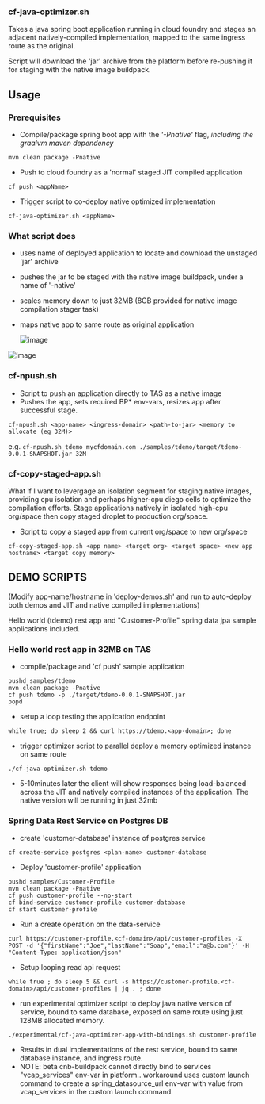 



### cf-java-optimizer.sh

Takes a java spring boot application running in cloud foundry and stages an adjacent natively-compiled implementation, mapped to the same ingress route as the original.

Script will download the 'jar' archive from the platform before re-pushing it for staging with the native image buildpack.

## Usage

### Prerequisites

- Compile/package spring boot app with the _'-Pnative'_ flag, _including the graalvm maven dependency_

`mvn clean package -Pnative`

- Push to cloud foundry as a 'normal' staged JIT compiled application

`cf push <appName>`

- Trigger script to co-deploy native optimized implementation

`cf-java-optimizer.sh <appName>`

### What script does

- uses name of deployed application to locate and download the unstaged 'jar' archive
- pushes the jar to be staged with the native image buildpack, under a name of '<appName>-native'
- scales memory down to just 32MB (8GB provided for native image compilation stager task)
- maps native app to same route as original application

  ![image](https://github.com/tfynes-pivotal/cf-java-tools/assets/6810491/f6b48bd2-3b0e-4785-b978-e46a90da96cf)

![image](https://github.com/tfynes-pivotal/cf-java-tools/assets/6810491/d50d6b29-0150-45b5-88b6-eec535fdd710)



### cf-npush.sh
- Script to push an application directly to TAS as a native image
- Pushes the app, sets required BP* env-vars, resizes app after successful stage.

`cf-npush.sh <app-name> <ingress-domain> <path-to-jar> <memory to allocate (eg 32M)>`

e.g.
`cf-npush.sh tdemo mycfdomain.com ./samples/tdemo/target/tdemo-0.0.1-SNAPSHOT.jar 32M`

### cf-copy-staged-app.sh
What if I want to levergage an isolation segment for staging native images, providing cpu isolation and perhaps higher-cpu diego cells to optimize the compilation efforts. Stage applications natively in isolated high-cpu org/space then copy staged droplet to production org/space.

- Script to copy a staged app from current org/space to new org/space

`cf-copy-staged-app.sh <app name> <target org> <target space> <new app hostname> <target copy memory>`


## DEMO SCRIPTS
(Modify app-name/hostname in 'deploy-demos.sh' and run to auto-deploy both demos and JIT and native compiled implementations)

Hello world (tdemo) rest app and "Customer-Profile" spring data jpa sample applications included.

### Hello world rest app in 32MB on TAS

* compile/package and 'cf push' sample application
```
pushd samples/tdemo
mvn clean package -Pnative
cf push tdemo -p ./target/tdemo-0.0.1-SNAPSHOT.jar
popd
```

* setup a loop testing the application endpoint
```
while true; do sleep 2 && curl https://tdemo.<app-domain>; done
```

* trigger optimizer script to parallel deploy a memory optimized instance on same route
```
./cf-java-optimizer.sh tdemo
```

* 5-10minutes later the client will show responses being load-balanced
across the JIT and natively compiled instances of the application.
The native version will be running in just 32mb


### Spring Data Rest Service on Postgres DB

* create 'customer-database' instance of postgres service
```
cf create-service postgres <plan-name> customer-database
```

* Deploy 'customer-profile' application
```
pushd samples/Customer-Profile
mvn clean package -Pnative
cf push customer-profile --no-start
cf bind-service customer-profile customer-database
cf start customer-profile
```

* Run a create operation on the data-service
```
curl https://customer-profile.<cf-domain>/api/customer-profiles -X POST -d '{"firstName":"Joe","lastName":"Soap","email":"a@b.com"}' -H "Content-Type: application/json"
```

* Setup looping read api request 
```
while true ; do sleep 5 && curl -s https://customer-profile.<cf-domain>/api/customer-profiles | jq . ; done
```

* run experimental optimizer script to deploy java native version of service, bound to same database, exposed on same route using just 128MB allocated memory.
```
./experimental/cf-java-optimizer-app-with-bindings.sh customer-profile
```

* Results in dual implementations of the rest service, bound to same database instance, and ingress route.
* NOTE: beta cnb-buildpack cannot directly bind to services "vcap_services" env-var in platform.. workaround uses custom launch command to create a spring_datasource_url env-var with value from vcap_services in the custom launch command.